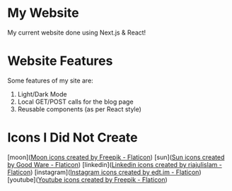 # My Website
My current website done using Next.js & React!

# Website Features
Some features of my site are:
1. Light/Dark Mode
2. Local GET/POST calls for the blog page
3. Reusable components (as per React style)

# Icons I Did Not Create
[moon](<a href="https://www.flaticon.com/free-icons/moon" title="moon icons">Moon icons created by Freepik - Flaticon</a>)
[sun](<a href="https://www.flaticon.com/free-icons/sun" title="sun icons">Sun icons created by Good Ware - Flaticon</a>)
[linkedin](<a href="https://www.flaticon.com/free-icons/linkedin" title="linkedin icons">Linkedin icons created by riajulislam - Flaticon</a>)
[instagram](<a href="https://www.flaticon.com/free-icons/instagram" title="instagram icons">Instagram icons created by edt.im - Flaticon</a>)
[youtube](<a href="https://www.flaticon.com/free-icons/youtube" title="youtube icons">Youtube icons created by Freepik - Flaticon</a>)
